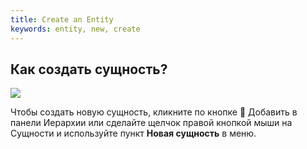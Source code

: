```yaml
---
title: Create an Entity
keywords: entity, new, create
---
```


## Как создать сущность?

<img src="https://playcanvas.com/static-assets/instructions/new_entity.gif"/>

Чтобы создать новую сущность, кликните по кнопке <span class="font-icon">&#57632;</span> Добавить в панели Иерархии или сделайте щелчок правой кнопкой мыши на Сущности и используйте пункт **Новая сущность** в меню.

